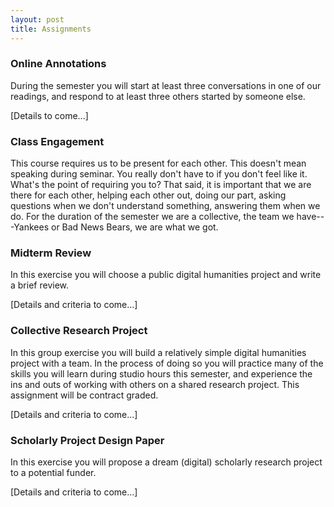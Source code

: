 ```yaml
---
layout: post
title: Assignments
---
```


### Online Annotations

During the semester you will start at least three conversations in one of our readings, and respond to at least three others started by someone else. 

[Details to come...]

### Class Engagement

This course requires us to be present for each other. This doesn't mean speaking during seminar. You really don't have to if you don't feel like it. What's the point of requiring you to? That said, it is important that we are there for each other, helping each other out, doing our part, asking questions when we don't understand something, answering them when we do. For the duration of the semester we are a collective, the team we have---Yankees or Bad News Bears, we are what we got.

### Midterm Review

In this exercise you will choose a public digital humanities project and write a brief review. 

[Details and criteria to come...]

### Collective Research Project

In this group exercise you will build a relatively simple digital humanities project with a team. In the process of doing so you will practice many of the skills you will learn during studio hours this semester, and experience the ins and outs of working with others on a shared research project. This assignment will be contract graded.

[Details and criteria to come...]

### Scholarly Project Design Paper

In this exercise you will propose a dream (digital) scholarly research project to a potential funder.

[Details and criteria to come...]
